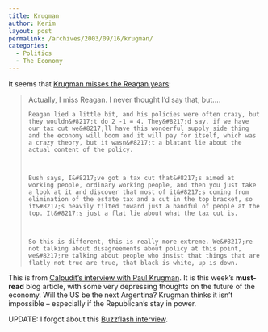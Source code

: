```yaml
---
title: Krugman
author: Kerim
layout: post
permalink: /archives/2003/09/16/krugman/
categories:
  - Politics
  - The Economy
---
```

It seems that <a href="http://www.calpundit.com/archives/002170.html" onclick="_gaq.push(['_trackEvent', 'outbound-article', 'http://www.calpundit.com/archives/002170.html', 'Krugman misses the Reagan years']);" >Krugman misses the Reagan years</a>:


>   Actually, I miss Reagan. I never thought I&#8217;d say that, but&#8230;. 
>   
>   
>     Reagan lied a little bit, and his policies were often crazy, but they wouldn&#8217;t do 2 -1 = 4. They&#8217;d say, if we have our tax cut we&#8217;ll have this wonderful supply side thing and the economy will boom and it will pay for itself, which was a crazy theory, but it wasn&#8217;t a blatant lie about the actual content of the policy.
>   
>   
>   
>     Bush says, I&#8217;ve got a tax cut that&#8217;s aimed at working people, ordinary working people, and then you just take a look at it and discover that most of it&#8217;s coming from elimination of the estate tax and a cut in the top bracket, so it&#8217;s heavily tilted toward just a handful of people at the top. It&#8217;s just a flat lie about what the tax cut is.
>   
>   
>   
>     So this is different, this is really more extreme. We&#8217;re not talking about disagreements about policy at this point, we&#8217;re talking about people who insist that things that are flatly not true are true, that black is white, up is down.
>   


This is from <a href="http://www.calpundit.com/archives/002170.html" onclick="_gaq.push(['_trackEvent', 'outbound-article', 'http://www.calpundit.com/archives/002170.html', 'Calpudit&#8217;s interview with Paul Krugman']);" >Calpudit&#8217;s interview with Paul Krugman</a>. It is this week&#8217;s **must-read** blog article, with some very depressing thoughts on the future of the economy. Will the US be the next Argentina? Krugman thinks it isn&#8217;t impossible &#8211; especially if the Republican&#8217;s stay in power.

UPDATE: I forgot about this <a href="http://www.buzzflash.com/interviews/03/09/11_krugman.html" onclick="_gaq.push(['_trackEvent', 'outbound-article', 'http://www.buzzflash.com/interviews/03/09/11_krugman.html', 'Buzzflash interview']);" >Buzzflash interview</a>.


